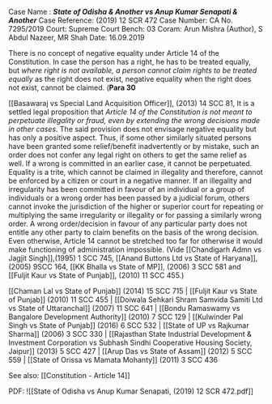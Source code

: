 Case Name : ***State of Odisha & Another vs Anup Kumar Senapati & Another***
Case Reference: (2019) 12 SCR 472
Case Number: CA No. 7295/2019
Court: Supreme Court
Bench: 03
Coram: Arun Mishra (Author), S Abdul Nazeer, MR Shah
Date: 16.09.2019

There is no concept of negative equality under Article 14 of the Constitution. In case the person has a right, he has to be treated equally, but *where right is not available, a person cannot claim rights to be treated equally* as the right does not exist, negative equality when the right does not exist, cannot be claimed. (**Para 30**

[[Basawaraj vs Special Land Acquisition Officer]], (2013) 14 SCC 81,
It is a settled legal proposition that *Article 14 of the Constitution is not meant to perpetuate illegality or fraud, even by extending the wrong decisions made in other cases*. The said provision does not envisage negative equality but has only a positive aspect. Thus, if some other similarly situated persons have been granted some relief/benefit inadvertently or by mistake, such an order does not confer any legal right on others to get the same relief as well. If a wrong is committed in an earlier case, it cannot be perpetuated. Equality is a trite, which cannot be claimed in illegality and therefore, cannot be enforced by a citizen or court in a negative manner. If an illegality and irregularity has been committed in favour of an individual or a group of individuals or a wrong order has been passed by a judicial forum, others cannot invoke the jurisdiction of the higher or superior court for repeating or multiplying the same irregularity or illegality or for passing a similarly wrong order. A wrong order/decision in favour of any particular party does not entitle any other party to claim benefits on the basis of the wrong decision. Even otherwise, Article 14 cannot be stretched too far for otherwise it would make functioning of administration impossible. (Vide [[Chandigarh Admn vs Jagjit Singh]],(1995) 1 SCC 745, [[Anand Buttons Ltd vs State of Haryana]], (2005) 9SCC 164, [[KK Bhalla vs State of MP]], (2006) 3 SCC 581 and [[Fuljit Kaur vs State of Punjab]], (2010) 11 SCC 455.)

  

[[Chaman Lal vs State of Punjab]] (2014) 15 SCC 715 | [[Fuljit Kaur vs State of Punjab]] (2010) 11 SCC 455 | [[Doiwala Sehkari Shram Samvida Samiti Ltd vs State of Uttaranchal]] (2007) 11 SCC 641 | [[Bondu Ramaswamy vs Bangalore Development Authority]] (2010) 7 SCC 129 | [[Kulwinder Pal Singh vs State of Punjab]] (2016) 6 SCC 532 | [[State of UP vs Rajkumar Sharma]] (2006) 3 SCC 330 | [[Rajasthan State Industrial Development & Investment Corporation vs Subhash Sindhi Cooperative Housing Society, Jaipur]] (2013) 5 SCC 427 | [[Arup Das vs State of Assam]] (2012) 5 SCC 559 | [[State of Orissa vs Mamata Mohanty]] (2011) 3 SCC 436


See also:
[[Constitution - Article 14]] 

PDF:
![[State of Odisha vs Anup Kumar Senapati, (2019) 12 SCR 472.pdf]]